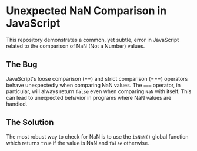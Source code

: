 # Unexpected NaN Comparison in JavaScript

This repository demonstrates a common, yet subtle, error in JavaScript related to the comparison of NaN (Not a Number) values.

## The Bug

JavaScript's loose comparison (==) and strict comparison (===) operators behave unexpectedly when comparing NaN values.  The `===` operator, in particular, will always return `false` even when comparing `NaN` with itself. This can lead to unexpected behavior in programs where NaN values are handled.

## The Solution

The most robust way to check for NaN is to use the `isNaN()` global function which returns `true` if the value is NaN and `false` otherwise.